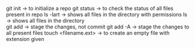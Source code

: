 git init -> to initialize a repo 
git status -> to check the status of all files present in repo
ls -lart -> shows all files in the directory with permissions 
ls -> shows all files in the directory  
git add <filename> -> stage the changes, not commit 
git add -A -> stage the changes to all present files 
touch <filename.ext> -> to create an empty file with extension given
